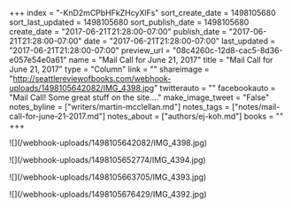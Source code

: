+++
index = "-KnD2mCPbHFkZHcyXlFs"
sort_create_date = 1498105680
sort_last_updated = 1498105680
sort_publish_date = 1498105680
create_date = "2017-06-21T21:28:00-07:00"
publish_date = "2017-06-21T21:28:00-07:00"
date = "2017-06-21T21:28:00-07:00"
last_updated = "2017-06-21T21:28:00-07:00"
preview_url = "08c4260c-12d8-cac5-8d36-e057e54e0a61"
name = "Mail Call for June 21, 2017"
title = "Mail Call for June 21, 2017"
type = "Column"
link = ""
shareimage = "http://seattlereviewofbooks.com/webhook-uploads/1498105642082/IMG_4398.jpg"
twitterauto = ""
facebookauto = "Mail Call! Some great stuff on the site...."
make_image_tweet = "False"
notes_byline = ["writers/martin-mcclellan.md"]
notes_tags = ["notes/mail-call-for-june-21-2017.md"]
notes_about = ["authors/ej-koh.md"]
books = ""
+++
<p class="image">![](/webhook-uploads/1498105642082/IMG_4398.jpg)</p>
<p class="image">![](/webhook-uploads/1498105652774/IMG_4394.jpg)</p>
<p class="image">![](/webhook-uploads/1498105663705/IMG_4393.jpg)</p>
<p class="image">![](/webhook-uploads/1498105676429/IMG_4392.jpg)</p>